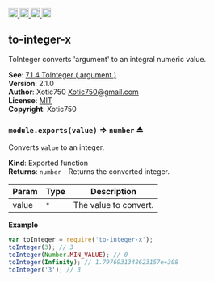 <a href="https://travis-ci.org/Xotic750/to-integer-x"
   title="Travis status">
<img
   src="https://travis-ci.org/Xotic750/to-integer-x.svg?branch=master"
   alt="Travis status" height="18"/>
</a>
<a href="https://david-dm.org/Xotic750/to-integer-x"
   title="Dependency status">
<img src="https://david-dm.org/Xotic750/to-integer-x.svg"
   alt="Dependency status" height="18"/>
</a>
<a href="https://david-dm.org/Xotic750/to-integer-x#info=devDependencies"
   title="devDependency status">
<img src="https://david-dm.org/Xotic750/to-integer-x/dev-status.svg"
   alt="devDependency status" height="18"/>
</a>
<a href="https://badge.fury.io/js/to-integer-x" title="npm version">
<img src="https://badge.fury.io/js/to-integer-x.svg"
   alt="npm version" height="18"/>
</a>
<a name="module_to-integer-x"></a>

## to-integer-x
ToInteger converts 'argument' to an integral numeric value.

**See**: [7.1.4 ToInteger ( argument )](http://www.ecma-international.org/ecma-262/6.0/#sec-tointeger)  
**Version**: 2.1.0  
**Author**: Xotic750 <Xotic750@gmail.com>  
**License**: [MIT](&lt;https://opensource.org/licenses/MIT&gt;)  
**Copyright**: Xotic750  
<a name="exp_module_to-integer-x--module.exports"></a>

### `module.exports(value)` ⇒ <code>number</code> ⏏
Converts `value` to an integer.

**Kind**: Exported function  
**Returns**: <code>number</code> - Returns the converted integer.  

| Param | Type | Description |
| --- | --- | --- |
| value | <code>\*</code> | The value to convert. |

**Example**  
```js
var toInteger = require('to-integer-x');
toInteger(3); // 3
toInteger(Number.MIN_VALUE); // 0
toInteger(Infinity); // 1.7976931348623157e+308
toInteger('3'); // 3
```
